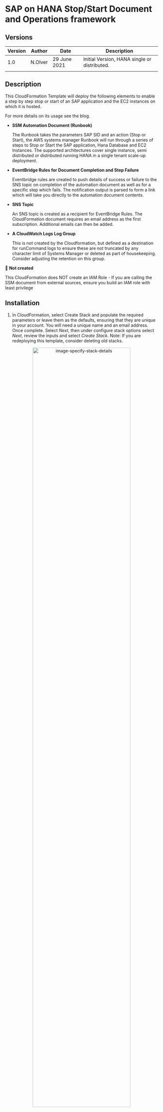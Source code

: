 # SAP on HANA Stop/Start Document and Operations framework


## Versions

Version | Author | Date   | Description   
--|---|---|--
  1.0|N.Olver   |  29 June 2021 | Initial Version, HANA single or distributed.  
  |   |   |  



## Description

This CloudFormation Template will deploy the following elements to enable a step by step stop or start of an SAP application and the EC2 instances on which it is hosted.

For more details on its usage see the blog.


-  **SSM Automation Document (Runbook)**

    The Runbook takes the parameters SAP SID and an action (Stop or Start), the AWS systems manager Runbook will run through a series of steps to Stop or Start the SAP application, Hana Database and EC2 Instances. The supported architectures cover single instance, semi distributed or distributed running HANA in a single tenant scale-up deployment.

- **EventBridge Rules for Document Completion and Step Failure**

   Eventbridge rules are created to push details of success or failure to the SNS topic on completion of the automation document as well as for a specific step which fails. The notification output is parsed to form a link which will take you directly to the automation document contents.

- **SNS Topic**

    An SNS topic is created as a recipient for EventBridge Rules. The CloudFormation document requires an email address as the first subscription. Additional emails can then be added.

- **A CloudWatch Logs Log Group**

    This is not created by the Cloudformation, but defined as a destination for runCommand logs to ensure these are not truncated by any character limit of Systems Manager or deleted as part of housekeeping. Consider adjusting the retention on this group.

:no_entry_sign:  **Not created**

This CloudFormation does NOT create an IAM Role - If you are calling the SSM document from external sources, ensure you build an IAM role with least privilege


## Installation


1. In CloudFormation, select Create Stack and populate the required parameters or leave them as the defaults, ensuring that they are unique in your account. You will need a unique name and an email address.
Once complete. Select _Next_, then under configure stack options select _Next_, review the inputs and select _Create Stack_.
Note: If you are redeploying this template, consider deleting old stacks.

<p align="center">
<img src="images/image-specify-stack-details2.png" alt="image-specify-stack-details" width=80%>
</p>




2. Subscribe to the email which should arrive in your inbox to receive notifications.

<p align="center">
<img src="/images/image-email-subscription.png" alt="image-email-subscription" width=80% >
</p>


3. Check all instances are configured as targets for for [Systems Manager Automation](https://docs.aws.amazon.com/systems-manager/latest/userguide/systems-manager-setting-up.html) on EC2 instances including the appropriate instance roles.

4. Setup tags to enable and identify the instances, according to the naming standard defined when you created the stack. Note: the Cloudformation is setup to allow the definition of a different set of tags, but using a prefix like “ssmsap:” clearly identifies a purpose for the tags and will reduce the likelihood of unrelated changes.

<p align="center">
<img src="/images/image-tags-from-cfn.png" alt="image-tags-from-cfn" width=80% >
</p>

These tags can be added manually to the EC2 Instance tab in the console, or incorporated in your infrastructure deployment templates. Note: The SID of the HANA system (e.g HDB) is not required. Use the Netweaver SID as the HanaTenant value to link the components together. See the diagram for an example. Take care as any typos may cause errors.

The tag requirements are as follows if using the default tag names. Otherwise adjust to match the values entered during deployment.
- NOTE: Tag filters are case sensitive, the tag keys are as entered, tag values in uppercase.
    - (all) ** ssmsap:enabled  = ** TRUE (or false to disable)
    - (all) ** ssmsap:role = ** HANA,APP,SCS or combination (if app and scs are on the same instance use APP,SCS all in one use HANA,SCS,APP (order not critical))
    - (on the app and scs) ** ssmsap:sid =  ** The SID of the Netweaver system.
    - (on the hana system) ** ssmsap:hanatenant = ** The SID of the Netweaver system (not the HANA SID unless its the same). Use SAP SID even if your actual db tenant name is not aligned with SID.

<p align="center">
<img src="/images/image-required-tags.png" alt="image-required-tags" width=80% >
</p>


## Usage


:warning: Warning :  This document has the potential to STOP critical systems, including the EC2 instances. Make sure you have the right system. Make sure users are logged out or aware of the shutdown.

:warning: Warning : The document will START or STOP all systems which meet the tag criteria, use the ssmsap:enabled (or equivalent) to exclude systems which you do not want impacted.


Under Systems Manager > Automation. Select Execute Automation and find the document with the name you specified under “Owned by me”. Familiarise yourself with the document by reading through the document and step descriptions.

<p align="center">
<img src="images/image-ssm-doc-descriptions.png" alt="image_ssm_doc_descriptions" width=80% >
</p>

Execute the automation document. We suggest starting with a simple execution, but it is also possible to run parallel documents for multiple SIDs using the rate control option.

Select a role which can be used to execute the automation, or leave blank to execute as the current role. Select an operation and the SAP SID (not the HANA SID) of the system you wish to stop or start.


<p align="center">
<img src="images/image-enter-parameters.png" alt="image_ssm_doc_descriptions" width=80% >
</p>

Monitor the progress. Note: not all steps are run (STOP steps for stop, START steps for start). The execution may expand over multiple pages. The overall status section will let you know whether the document is finished. You should also receive an email with a link back to this section in the console. Select the Step ID for more details on the error (if applicable).

<p align="center">
<img src="images/image-step-progress.png" alt="image_step_progress" width=80% >
</p>



Check SAP connectivity or Instance Status to ensure the Runbook status matches with that of the SAP system and that it has completed successfully.


## Troubleshooting

**Cannot Find Value for InstanceId(s)** - This is almost always related to incorrectly defined tags. If you are cutting and pasting to create the tags, check for spaces / whitespace in either the tag name or value as this will make the selection fail.

<p align="center">
<img src="images/image-input-validation-failure.png" alt="image_input_validation" width=80% >
</p>




***
